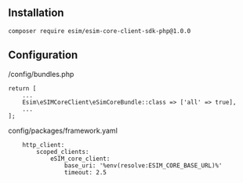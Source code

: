 ## Installation
``` 
composer require esim/esim-core-client-sdk-php@1.0.0
``` 

## Configuration
/config/bundles.php

``` 
return [
    ...
    Esim\eSIMCoreClient\eSimCoreBundle::class => ['all' => true],
    ...
];
```
config/packages/framework.yaml

```
    http_client:
        scoped_clients:
            eSIM_core_client:
                base_uri: '%env(resolve:ESIM_CORE_BASE_URL)%'
                timeout: 2.5
```
